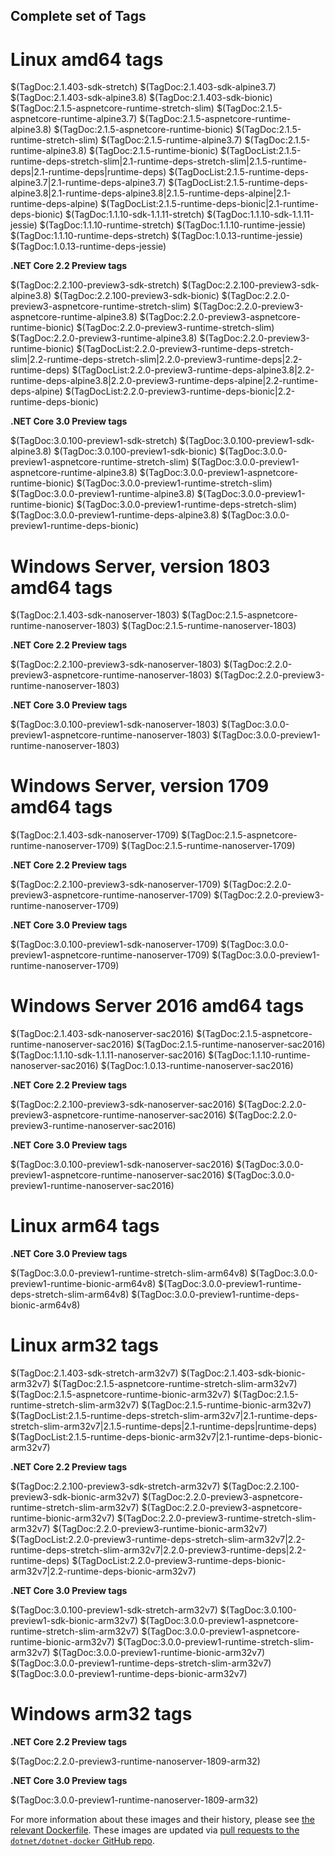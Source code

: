 ## Complete set of Tags

# Linux amd64 tags

$(TagDoc:2.1.403-sdk-stretch)
$(TagDoc:2.1.403-sdk-alpine3.7)
$(TagDoc:2.1.403-sdk-alpine3.8)
$(TagDoc:2.1.403-sdk-bionic)
$(TagDoc:2.1.5-aspnetcore-runtime-stretch-slim)
$(TagDoc:2.1.5-aspnetcore-runtime-alpine3.7)
$(TagDoc:2.1.5-aspnetcore-runtime-alpine3.8)
$(TagDoc:2.1.5-aspnetcore-runtime-bionic)
$(TagDoc:2.1.5-runtime-stretch-slim)
$(TagDoc:2.1.5-runtime-alpine3.7)
$(TagDoc:2.1.5-runtime-alpine3.8)
$(TagDoc:2.1.5-runtime-bionic)
$(TagDocList:2.1.5-runtime-deps-stretch-slim|2.1-runtime-deps-stretch-slim|2.1.5-runtime-deps|2.1-runtime-deps|runtime-deps)
$(TagDocList:2.1.5-runtime-deps-alpine3.7|2.1-runtime-deps-alpine3.7)
$(TagDocList:2.1.5-runtime-deps-alpine3.8|2.1-runtime-deps-alpine3.8|2.1.5-runtime-deps-alpine|2.1-runtime-deps-alpine)
$(TagDocList:2.1.5-runtime-deps-bionic|2.1-runtime-deps-bionic)
$(TagDoc:1.1.10-sdk-1.1.11-stretch)
$(TagDoc:1.1.10-sdk-1.1.11-jessie)
$(TagDoc:1.1.10-runtime-stretch)
$(TagDoc:1.1.10-runtime-jessie)
$(TagDoc:1.1.10-runtime-deps-stretch)
$(TagDoc:1.0.13-runtime-jessie)
$(TagDoc:1.0.13-runtime-deps-jessie)

**.NET Core 2.2 Preview tags**

$(TagDoc:2.2.100-preview3-sdk-stretch)
$(TagDoc:2.2.100-preview3-sdk-alpine3.8)
$(TagDoc:2.2.100-preview3-sdk-bionic)
$(TagDoc:2.2.0-preview3-aspnetcore-runtime-stretch-slim)
$(TagDoc:2.2.0-preview3-aspnetcore-runtime-alpine3.8)
$(TagDoc:2.2.0-preview3-aspnetcore-runtime-bionic)
$(TagDoc:2.2.0-preview3-runtime-stretch-slim)
$(TagDoc:2.2.0-preview3-runtime-alpine3.8)
$(TagDoc:2.2.0-preview3-runtime-bionic)
$(TagDocList:2.2.0-preview3-runtime-deps-stretch-slim|2.2-runtime-deps-stretch-slim|2.2.0-preview3-runtime-deps|2.2-runtime-deps)
$(TagDocList:2.2.0-preview3-runtime-deps-alpine3.8|2.2-runtime-deps-alpine3.8|2.2.0-preview3-runtime-deps-alpine|2.2-runtime-deps-alpine)
$(TagDocList:2.2.0-preview3-runtime-deps-bionic|2.2-runtime-deps-bionic)

**.NET Core 3.0 Preview tags**

$(TagDoc:3.0.100-preview1-sdk-stretch)
$(TagDoc:3.0.100-preview1-sdk-alpine3.8)
$(TagDoc:3.0.100-preview1-sdk-bionic)
$(TagDoc:3.0.0-preview1-aspnetcore-runtime-stretch-slim)
$(TagDoc:3.0.0-preview1-aspnetcore-runtime-alpine3.8)
$(TagDoc:3.0.0-preview1-aspnetcore-runtime-bionic)
$(TagDoc:3.0.0-preview1-runtime-stretch-slim)
$(TagDoc:3.0.0-preview1-runtime-alpine3.8)
$(TagDoc:3.0.0-preview1-runtime-bionic)
$(TagDoc:3.0.0-preview1-runtime-deps-stretch-slim)
$(TagDoc:3.0.0-preview1-runtime-deps-alpine3.8)
$(TagDoc:3.0.0-preview1-runtime-deps-bionic)

# Windows Server, version 1803 amd64 tags

$(TagDoc:2.1.403-sdk-nanoserver-1803)
$(TagDoc:2.1.5-aspnetcore-runtime-nanoserver-1803)
$(TagDoc:2.1.5-runtime-nanoserver-1803)

**.NET Core 2.2 Preview tags**

$(TagDoc:2.2.100-preview3-sdk-nanoserver-1803)
$(TagDoc:2.2.0-preview3-aspnetcore-runtime-nanoserver-1803)
$(TagDoc:2.2.0-preview3-runtime-nanoserver-1803)

**.NET Core 3.0 Preview tags**

$(TagDoc:3.0.100-preview1-sdk-nanoserver-1803)
$(TagDoc:3.0.0-preview1-aspnetcore-runtime-nanoserver-1803)
$(TagDoc:3.0.0-preview1-runtime-nanoserver-1803)

# Windows Server, version 1709 amd64 tags

$(TagDoc:2.1.403-sdk-nanoserver-1709)
$(TagDoc:2.1.5-aspnetcore-runtime-nanoserver-1709)
$(TagDoc:2.1.5-runtime-nanoserver-1709)

**.NET Core 2.2 Preview tags**

$(TagDoc:2.2.100-preview3-sdk-nanoserver-1709)
$(TagDoc:2.2.0-preview3-aspnetcore-runtime-nanoserver-1709)
$(TagDoc:2.2.0-preview3-runtime-nanoserver-1709)

**.NET Core 3.0 Preview tags**

$(TagDoc:3.0.100-preview1-sdk-nanoserver-1709)
$(TagDoc:3.0.0-preview1-aspnetcore-runtime-nanoserver-1709)
$(TagDoc:3.0.0-preview1-runtime-nanoserver-1709)

# Windows Server 2016 amd64 tags

$(TagDoc:2.1.403-sdk-nanoserver-sac2016)
$(TagDoc:2.1.5-aspnetcore-runtime-nanoserver-sac2016)
$(TagDoc:2.1.5-runtime-nanoserver-sac2016)
$(TagDoc:1.1.10-sdk-1.1.11-nanoserver-sac2016)
$(TagDoc:1.1.10-runtime-nanoserver-sac2016)
$(TagDoc:1.0.13-runtime-nanoserver-sac2016)

**.NET Core 2.2 Preview tags**

$(TagDoc:2.2.100-preview3-sdk-nanoserver-sac2016)
$(TagDoc:2.2.0-preview3-aspnetcore-runtime-nanoserver-sac2016)
$(TagDoc:2.2.0-preview3-runtime-nanoserver-sac2016)

**.NET Core 3.0 Preview tags**

$(TagDoc:3.0.100-preview1-sdk-nanoserver-sac2016)
$(TagDoc:3.0.0-preview1-aspnetcore-runtime-nanoserver-sac2016)
$(TagDoc:3.0.0-preview1-runtime-nanoserver-sac2016)

# Linux arm64 tags

**.NET Core 3.0 Preview tags**

$(TagDoc:3.0.0-preview1-runtime-stretch-slim-arm64v8)
$(TagDoc:3.0.0-preview1-runtime-bionic-arm64v8)
$(TagDoc:3.0.0-preview1-runtime-deps-stretch-slim-arm64v8)
$(TagDoc:3.0.0-preview1-runtime-deps-bionic-arm64v8)

# Linux arm32 tags

$(TagDoc:2.1.403-sdk-stretch-arm32v7)
$(TagDoc:2.1.403-sdk-bionic-arm32v7)
$(TagDoc:2.1.5-aspnetcore-runtime-stretch-slim-arm32v7)
$(TagDoc:2.1.5-aspnetcore-runtime-bionic-arm32v7)
$(TagDoc:2.1.5-runtime-stretch-slim-arm32v7)
$(TagDoc:2.1.5-runtime-bionic-arm32v7)
$(TagDocList:2.1.5-runtime-deps-stretch-slim-arm32v7|2.1-runtime-deps-stretch-slim-arm32v7|2.1.5-runtime-deps|2.1-runtime-deps|runtime-deps)
$(TagDocList:2.1.5-runtime-deps-bionic-arm32v7|2.1-runtime-deps-bionic-arm32v7)

**.NET Core 2.2 Preview tags**

$(TagDoc:2.2.100-preview3-sdk-stretch-arm32v7)
$(TagDoc:2.2.100-preview3-sdk-bionic-arm32v7)
$(TagDoc:2.2.0-preview3-aspnetcore-runtime-stretch-slim-arm32v7)
$(TagDoc:2.2.0-preview3-aspnetcore-runtime-bionic-arm32v7)
$(TagDoc:2.2.0-preview3-runtime-stretch-slim-arm32v7)
$(TagDoc:2.2.0-preview3-runtime-bionic-arm32v7)
$(TagDocList:2.2.0-preview3-runtime-deps-stretch-slim-arm32v7|2.2-runtime-deps-stretch-slim-arm32v7|2.2.0-preview3-runtime-deps|2.2-runtime-deps)
$(TagDocList:2.2.0-preview3-runtime-deps-bionic-arm32v7|2.2-runtime-deps-bionic-arm32v7)

**.NET Core 3.0 Preview tags**

$(TagDoc:3.0.100-preview1-sdk-stretch-arm32v7)
$(TagDoc:3.0.100-preview1-sdk-bionic-arm32v7)
$(TagDoc:3.0.0-preview1-aspnetcore-runtime-stretch-slim-arm32v7)
$(TagDoc:3.0.0-preview1-aspnetcore-runtime-bionic-arm32v7)
$(TagDoc:3.0.0-preview1-runtime-stretch-slim-arm32v7)
$(TagDoc:3.0.0-preview1-runtime-bionic-arm32v7)
$(TagDoc:3.0.0-preview1-runtime-deps-stretch-slim-arm32v7)
$(TagDoc:3.0.0-preview1-runtime-deps-bionic-arm32v7)

# Windows arm32 tags

**.NET Core 2.2 Preview tags**

$(TagDoc:2.2.0-preview3-runtime-nanoserver-1809-arm32)

**.NET Core 3.0 Preview tags**

$(TagDoc:3.0.0-preview1-runtime-nanoserver-1809-arm32)

For more information about these images and their history, please see [the relevant Dockerfile](https://github.com/dotnet/dotnet-docker/search?utf8=%E2%9C%93&q=FROM&type=Code). These images are updated via [pull requests to the `dotnet/dotnet-docker` GitHub repo](https://github.com/dotnet/dotnet-docker/pulls).
